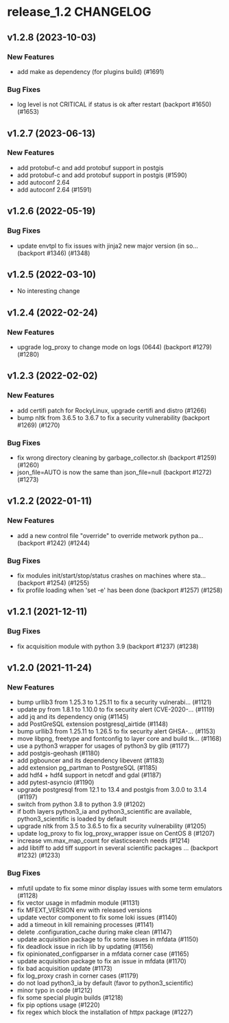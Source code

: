 # release_1.2 CHANGELOG

## v1.2.8 (2023-10-03)

### New Features

- add make as dependency (for plugins build) (#1691)

### Bug Fixes

- log level is not CRITICAL if status is ok after restart (backport #1650) (#1653)

## v1.2.7 (2023-06-13)

### New Features

- add protobuf-c and add protobuf support in postgis
- add protobuf-c and add protobuf support in postgis (#1590)
- add autoconf 2.64
- add autoconf 2.64 (#1591)

## v1.2.6 (2022-05-19)

### Bug Fixes

- update envtpl to fix issues with jinja2 new major version (in so… (backport #1346) (#1348)

## v1.2.5 (2022-03-10)

- No interesting change

## v1.2.4 (2022-02-24)

### New Features

- upgrade log_proxy to change mode on logs (0644) (backport #1279) (#1280)

## v1.2.3 (2022-02-02)

### New Features

- add certifi patch for RockyLinux, upgrade certifi and distro (#1266)
- bump nltk from 3.6.5 to 3.6.7 to fix a security vulnerability (backport #1269) (#1270)

### Bug Fixes

- fix wrong directory cleaning by garbage_collector.sh (backport #1259) (#1260)
- json_file=AUTO is now the same than json_file=null (backport #1272) (#1273)

## v1.2.2 (2022-01-11)

### New Features

- add a new control file "override" to override metwork python pa… (backport #1242) (#1244)

### Bug Fixes

- fix modules init/start/stop/status crashes on machines where sta… (backport #1254) (#1255)
- fix profile loading when 'set -e' has been done (backport #1257) (#1258)

## v1.2.1 (2021-12-11)

### Bug Fixes

- fix acquisition module with python 3.9 (backport #1237) (#1238)

## v1.2.0 (2021-11-24)

### New Features

- bump urllib3 from 1.25.3 to 1.25.11 to fix a security vulnerabi… (#1121)
- update py from 1.8.1 to 1.10.0 to fix security alert (CVE-2020-… (#1119)
- add jq and its dependency onig (#1145)
- add PostGreSQL extension postgresql_airtide (#1148)
- bump urllib3 from 1.25.11 to 1.26.5 to fix security alert GHSA-… (#1153)
- move libpng, freetype and fontconfig to layer core and build tk… (#1168)
- use a python3 wrapper for usages of python3 by glib  (#1177)
- add postgis-geohash (#1180)
- add pgbouncer and its dependency libevent (#1183)
- add extension pg_partman to PostgreSQL (#1185)
- add hdf4 + hdf4 support in netcdf and gdal (#1187)
- add pytest-asyncio (#1190)
- upgrade postgresql from 12.1 to 13.4 and postgis from 3.0.0 to 3.1.4 (#1197)
- switch from python 3.8 to python 3.9 (#1202)
- if both layers python3_ia and python3_scientific are available, python3_scientific is loaded by default
- upgrade nltk from 3.5 to 3.6.5 to fix a security vulnerability (#1205)
- update log_proxy to fix log_proxy_wrapper issue on CentOS 8 (#1207)
- increase vm.max_map_count for elasticsearch needs (#1214)
- add libtiff to add tiff support in several scientific packages … (backport #1232) (#1233)

### Bug Fixes

- mfutil update to fix some minor display issues with some term emulators (#1128)
- fix vector usage in mfadmin module (#1131)
- fix MFEXT_VERSION env with released versions
- update vector component to fix some loki issues (#1140)
- add a timeout in kill remaining processes (#1141)
- delete .configuration_cache during make clean (#1147)
- update acquisition package to fix some issues in mfdata (#1150)
- fix deadlock issue in rich lib by updating (#1156)
- fix opinionated_configparser in a mfdata corner case (#1165)
- update acquisition package to fix an issue in mfdata (#1170)
- fix bad acquisition update (#1173)
- fix log_proxy crash in corner cases  (#1179)
- do not load python3_ia by default (favor to python3_scientific)
- minor typo in code (#1212)
- fix some special plugin builds (#1218)
- fix pip options usage (#1220)
- fix regex which block the installation of httpx package (#1227)


